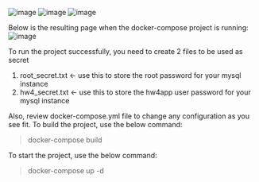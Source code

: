
![image](https://user-images.githubusercontent.com/101609196/167264725-3c9e426e-0c39-4913-9821-2c7af233c0c9.png)
![image](https://user-images.githubusercontent.com/101609196/167264732-d254024c-690b-485c-a79f-eba0616757ef.png)
![image](https://user-images.githubusercontent.com/101609196/167264745-0967d6c0-7437-4416-b9cf-e3fdd4aaa416.png)

Below is the resulting page when the docker-compose project is running:
![image](https://user-images.githubusercontent.com/101609196/167264798-9511a6c0-1e8a-4fab-b41f-f7e68508b7df.png)

To run the project successfully, you need to create 2 files to be used as secret
1) root_secret.txt   <- use this to store the root password for your mysql instance
2) hw4_secret.txt    <- use this to store the hw4app user password for your mysql instance

Also, review docker-compose.yml file to change any configuration as you see fit.
To build the project, use the below command:
>docker-compose build

To start the project, use the below command:
>docker-compose up -d
